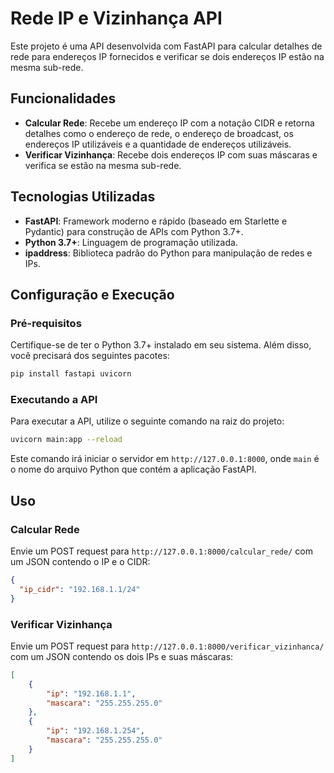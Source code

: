 # Rede IP e Vizinhança API

Este projeto é uma API desenvolvida com FastAPI para calcular detalhes de rede para endereços IP fornecidos e verificar se dois endereços IP estão na mesma sub-rede.

## Funcionalidades

- **Calcular Rede**: Recebe um endereço IP com a notação CIDR e retorna detalhes como o endereço de rede, o endereço de broadcast, os endereços IP utilizáveis e a quantidade de endereços utilizáveis.
- **Verificar Vizinhança**: Recebe dois endereços IP com suas máscaras e verifica se estão na mesma sub-rede.

## Tecnologias Utilizadas


- **FastAPI**: Framework moderno e rápido (baseado em Starlette e Pydantic) para construção de APIs com Python 3.7+.
- **Python 3.7+**: Linguagem de programação utilizada.
- **ipaddress**: Biblioteca padrão do Python para manipulação de redes e IPs.

## Configuração e Execução

### Pré-requisitos

Certifique-se de ter o Python 3.7+ instalado em seu sistema. Além disso, você precisará dos seguintes pacotes:

```bash
pip install fastapi uvicorn
```

### Executando a API

Para executar a API, utilize o seguinte comando na raiz do projeto:

```bash
uvicorn main:app --reload
```

Este comando irá iniciar o servidor em `http://127.0.0.1:8000`, onde `main` é o nome do arquivo Python que contém a aplicação FastAPI.

## Uso

### Calcular Rede

Envie um POST request para `http://127.0.0.1:8000/calcular_rede/` com um JSON contendo o IP e o CIDR:

```json
{
  "ip_cidr": "192.168.1.1/24"
}
```

### Verificar Vizinhança

Envie um POST request para `http://127.0.0.1:8000/verificar_vizinhanca/` com um JSON contendo os dois IPs e suas máscaras:

```json
[
    {
        "ip": "192.168.1.1",
        "mascara": "255.255.255.0"
    },
    {
        "ip": "192.168.1.254",
        "mascara": "255.255.255.0"
    }
]
```
